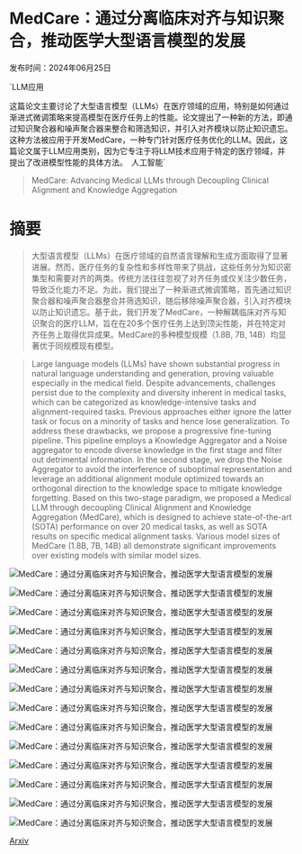 # MedCare：通过分离临床对齐与知识聚合，推动医学大型语言模型的发展

发布时间：2024年06月25日

`LLM应用

这篇论文主要讨论了大型语言模型（LLMs）在医疗领域的应用，特别是如何通过渐进式微调策略来提高模型在医疗任务上的性能。论文提出了一种新的方法，即通过知识聚合器和噪声聚合器来整合和筛选知识，并引入对齐模块以防止知识遗忘。这种方法被应用于开发MedCare，一种专门针对医疗任务优化的LLM。因此，这篇论文属于LLM应用类别，因为它专注于将LLM技术应用于特定的医疗领域，并提出了改进模型性能的具体方法。` `人工智能`

> MedCare: Advancing Medical LLMs through Decoupling Clinical Alignment and Knowledge Aggregation

# 摘要

> 大型语言模型（LLMs）在医疗领域的自然语言理解和生成方面取得了显著进展。然而，医疗任务的复杂性和多样性带来了挑战，这些任务分为知识密集型和需要对齐的两类。传统方法往往忽视了对齐任务或仅关注少数任务，导致泛化能力不足。为此，我们提出了一种渐进式微调策略，首先通过知识聚合器和噪声聚合器整合并筛选知识，随后移除噪声聚合器，引入对齐模块以防止知识遗忘。基于此，我们开发了MedCare，一种解耦临床对齐与知识聚合的医疗LLM，旨在在20多个医疗任务上达到顶尖性能，并在特定对齐任务上取得优异成果。MedCare的多种模型规模（1.8B, 7B, 14B）均显著优于同规模现有模型。

> Large language models (LLMs) have shown substantial progress in natural language understanding and generation, proving valuable especially in the medical field. Despite advancements, challenges persist due to the complexity and diversity inherent in medical tasks, which can be categorized as knowledge-intensive tasks and alignment-required tasks. Previous approaches either ignore the latter task or focus on a minority of tasks and hence lose generalization. To address these drawbacks, we propose a progressive fine-tuning pipeline. This pipeline employs a Knowledge Aggregator and a Noise aggregator to encode diverse knowledge in the first stage and filter out detrimental information. In the second stage, we drop the Noise Aggregator to avoid the interference of suboptimal representation and leverage an additional alignment module optimized towards an orthogonal direction to the knowledge space to mitigate knowledge forgetting. Based on this two-stage paradigm, we proposed a Medical LLM through decoupling Clinical Alignment and Knowledge Aggregation (MedCare), which is designed to achieve state-of-the-art (SOTA) performance on over 20 medical tasks, as well as SOTA results on specific medical alignment tasks. Various model sizes of MedCare (1.8B, 7B, 14B) all demonstrate significant improvements over existing models with similar model sizes.

![MedCare：通过分离临床对齐与知识聚合，推动医学大型语言模型的发展](../../../paper_images/2406.17484/x1.png)

![MedCare：通过分离临床对齐与知识聚合，推动医学大型语言模型的发展](../../../paper_images/2406.17484/x2.png)

![MedCare：通过分离临床对齐与知识聚合，推动医学大型语言模型的发展](../../../paper_images/2406.17484/x3.png)

![MedCare：通过分离临床对齐与知识聚合，推动医学大型语言模型的发展](../../../paper_images/2406.17484/x4.png)

![MedCare：通过分离临床对齐与知识聚合，推动医学大型语言模型的发展](../../../paper_images/2406.17484/x5.png)

![MedCare：通过分离临床对齐与知识聚合，推动医学大型语言模型的发展](../../../paper_images/2406.17484/x6.png)

![MedCare：通过分离临床对齐与知识聚合，推动医学大型语言模型的发展](../../../paper_images/2406.17484/x7.png)

![MedCare：通过分离临床对齐与知识聚合，推动医学大型语言模型的发展](../../../paper_images/2406.17484/x8.png)

![MedCare：通过分离临床对齐与知识聚合，推动医学大型语言模型的发展](../../../paper_images/2406.17484/x9.png)

![MedCare：通过分离临床对齐与知识聚合，推动医学大型语言模型的发展](../../../paper_images/2406.17484/x10.png)

![MedCare：通过分离临床对齐与知识聚合，推动医学大型语言模型的发展](../../../paper_images/2406.17484/x11.png)

![MedCare：通过分离临床对齐与知识聚合，推动医学大型语言模型的发展](../../../paper_images/2406.17484/x12.png)

![MedCare：通过分离临床对齐与知识聚合，推动医学大型语言模型的发展](../../../paper_images/2406.17484/x13.png)

![MedCare：通过分离临床对齐与知识聚合，推动医学大型语言模型的发展](../../../paper_images/2406.17484/x14.png)

[Arxiv](https://arxiv.org/abs/2406.17484)